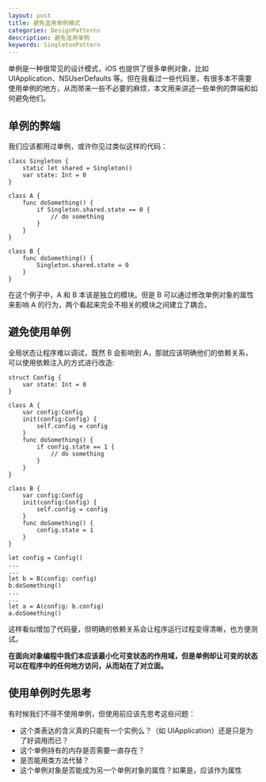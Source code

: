 ```yaml
---
layout: post
title: 避免滥用单例模式
categories: DesignPatterns
description: 避免滥用单例
keywords: SingletonPattern
---
```


单例是一种很常见的设计模式，iOS 也提供了很多单例对象，比如 UIApplication、NSUserDefaults 等。但在我看过一些代码里，有很多本不需要使用单例的地方，从而带来一些不必要的麻烦，本文用来讲述一些单例的弊端和如何避免他们。


## 单例的弊端

我们应该都用过单例，或许你见过类似这样的代码：
```
class Singleton {
    static let shared = Singleton()
    var state: Int = 0
}

class A {
    func doSomething() {
        if Singleton.shared.state == 0 {
            // do something
        }
    }
}

class B {
    func doSomething() {
        Singleton.shared.state = 0
    }
}
```

在这个例子中，A 和 B 本该是独立的模块。但是 B 可以通过修改单例对象的属性来影响 A 的行为，两个看起来完全不相关的模块之间建立了耦合。

## 避免使用单例

全局状态让程序难以调试，既然 B 会影响到 A，那就应该明确他们的依赖关系，可以使用依赖注入的方式进行改造:
```
struct Config {
    var state: Int = 0
}

class A {
    var config:Config
    init(config:Config) {
        self.config = config
    }
    func doSomething() {
        if config.state == 1 {
            // do something
        }
    }
}

class B {
    var config:Config
    init(config:Config) {
        self.config = config
    }
    func doSomething() {
        config.state = 1
    }
}

let config = Config()
...
...
let b = B(config: config)
b.doSomething()
...
...
let a = A(config: b.config)
a.doSomething()
```
这样看似增加了代码量，但明确的依赖关系会让程序运行过程变得清晰，也方便测试。

**在面向对象编程中我们本应该最小化可变状态的作用域，但是单例却让可变的状态可以在程序中的任何地方访问，从而站在了对立面。**

## 使用单例时先思考

有时候我们不得不使用单例，但使用前应该先思考这些问题：

* 这个类表达的含义真的只能有一个实例么？（如 UIApplication）还是只是为了好调用而已？
* 这个单例持有的内存是否需要一直存在？
* 是否能用类方法代替？
* 这个单例对象是否能成为另一个单例对象的属性？如果是，应该作为属性